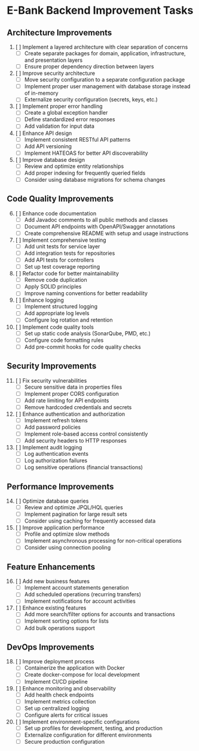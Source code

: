 # E-Bank Backend Improvement Tasks

## Architecture Improvements
1. [ ] Implement a layered architecture with clear separation of concerns
   - [ ] Create separate packages for domain, application, infrastructure, and presentation layers
   - [ ] Ensure proper dependency direction between layers

2. [ ] Improve security architecture
   - [ ] Move security configuration to a separate configuration package
   - [ ] Implement proper user management with database storage instead of in-memory
   - [ ] Externalize security configuration (secrets, keys, etc.)

3. [ ] Implement proper error handling
   - [ ] Create a global exception handler
   - [ ] Define standardized error responses
   - [ ] Add validation for input data

4. [ ] Enhance API design
   - [ ] Implement consistent RESTful API patterns
   - [ ] Add API versioning
   - [ ] Implement HATEOAS for better API discoverability

5. [ ] Improve database design
   - [ ] Review and optimize entity relationships
   - [ ] Add proper indexing for frequently queried fields
   - [ ] Consider using database migrations for schema changes

## Code Quality Improvements
6. [ ] Enhance code documentation
   - [ ] Add Javadoc comments to all public methods and classes
   - [ ] Document API endpoints with OpenAPI/Swagger annotations
   - [ ] Create comprehensive README with setup and usage instructions

7. [ ] Implement comprehensive testing
   - [ ] Add unit tests for service layer
   - [ ] Add integration tests for repositories
   - [ ] Add API tests for controllers
   - [ ] Set up test coverage reporting

8. [ ] Refactor code for better maintainability
   - [ ] Remove code duplication
   - [ ] Apply SOLID principles
   - [ ] Improve naming conventions for better readability

9. [ ] Enhance logging
   - [ ] Implement structured logging
   - [ ] Add appropriate log levels
   - [ ] Configure log rotation and retention

10. [ ] Implement code quality tools
    - [ ] Set up static code analysis (SonarQube, PMD, etc.)
    - [ ] Configure code formatting rules
    - [ ] Add pre-commit hooks for code quality checks

## Security Improvements
11. [ ] Fix security vulnerabilities
    - [ ] Secure sensitive data in properties files
    - [ ] Implement proper CORS configuration
    - [ ] Add rate limiting for API endpoints
    - [ ] Remove hardcoded credentials and secrets

12. [ ] Enhance authentication and authorization
    - [ ] Implement refresh tokens
    - [ ] Add password policies
    - [ ] Implement role-based access control consistently
    - [ ] Add security headers to HTTP responses

13. [ ] Implement audit logging
    - [ ] Log authentication events
    - [ ] Log authorization failures
    - [ ] Log sensitive operations (financial transactions)

## Performance Improvements
14. [ ] Optimize database queries
    - [ ] Review and optimize JPQL/HQL queries
    - [ ] Implement pagination for large result sets
    - [ ] Consider using caching for frequently accessed data

15. [ ] Improve application performance
    - [ ] Profile and optimize slow methods
    - [ ] Implement asynchronous processing for non-critical operations
    - [ ] Consider using connection pooling

## Feature Enhancements
16. [ ] Add new business features
    - [ ] Implement account statements generation
    - [ ] Add scheduled operations (recurring transfers)
    - [ ] Implement notifications for account activities

17. [ ] Enhance existing features
    - [ ] Add more search/filter options for accounts and transactions
    - [ ] Implement sorting options for lists
    - [ ] Add bulk operations support

## DevOps Improvements
18. [ ] Improve deployment process
    - [ ] Containerize the application with Docker
    - [ ] Create docker-compose for local development
    - [ ] Implement CI/CD pipeline

19. [ ] Enhance monitoring and observability
    - [ ] Add health check endpoints
    - [ ] Implement metrics collection
    - [ ] Set up centralized logging
    - [ ] Configure alerts for critical issues

20. [ ] Implement environment-specific configurations
    - [ ] Set up profiles for development, testing, and production
    - [ ] Externalize configuration for different environments
    - [ ] Secure production configuration